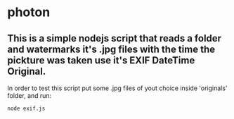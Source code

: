 # photon

This is a simple nodejs script that reads a folder and watermarks it's .jpg files with the time the pickture was taken use it's EXIF DateTime Original.
---
In order to test this script put some .jpg files of yout choice inside 'originals' folder, and run:
```
node exif.js
```
